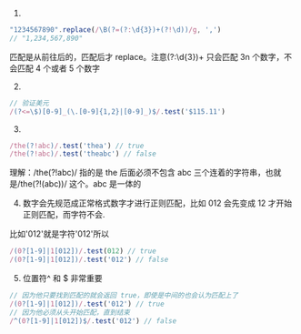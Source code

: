 <!--
 * @Descripttion:
 * @Author: yangxia
 * @Date: 2021-12-07 16:18:17
-->

1. 

```javascript
"1234567890".replace(/\B(?=(?:\d{3})+(?!\d))/g, ',')
// "1,234,567,890"
```
匹配是从前往后的，匹配后才 replace。注意(?:\d{3})+ 只会匹配 3n 个数字，不会匹配 4 个或者 5 个数字

2. 

```javascript
// 验证美元
/(?<=\$)[0-9]_(\.[0-9]{1,2}|[0-9]_)$/.test('$115.11')
```

3. 

```javascript
/the(?!abc)/.test('thea') // true
/the(?!abc)/.test('theabc') // false
```

理解：/the(?!abc)/ 指的是 the 后面必须不包含 abc 三个连着的字符串，也就是/the(?!(abc))/ 这个。abc 是一体的

4. 数字会先规范成正常格式数字才进行正则匹配，比如 012 会先变成 12 才开始正则匹配，而字符不会.

比如'012'就是字符'012'所以

```javascript
/(0?[1-9]|1[012])/.test(012) // true
/(0?[1-9]|1[012])/.test('012') // false
```

5. 位置符^ 和 $ 非常重要

```javascript
// 因为他只要找到匹配的就会返回 true，即使是中间的也会认为匹配上了
/(0?[1-9]|1[012])/.test('012') // true
// 因为他必须从头开始匹配，直到结束
/^(0?[1-9]|1[012])$/.test('012') // false
```

